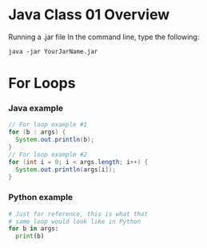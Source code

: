 # Java Class 01 Overview


Running a .jar file
In the command line, type the following:
```
java -jar YourJarName.jar
```

# For Loops 
### Java example
```Java
// For loop example #1
for (b : args) {
  System.out.println(b);
}
// For loop example #2
for (int i = 0; i < args.length; i++) {
  System.out.println(args[i]);
}
```
### Python example
```Python
# Just for reference, this is what that
# same loop would look like in Python
for b in args:
  print(b)
```

